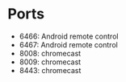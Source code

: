 # Ports

- 6466: Android remote control
- 6467: Android remote control
- 8008: chromecast
- 8009: chromecast
- 8443: chromecast